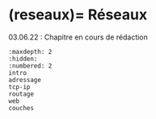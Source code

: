 (reseaux)=
Réseaux
=======

03.06.22 : Chapitre en cours de rédaction

```{toctree}
:maxdepth: 2
:hidden:
:numbered: 2
intro
adressage
tcp-ip
routage
web
couches
```
